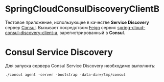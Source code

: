 # SpringCloudConsulDiscoveryClientB

Тестовое приложение, использующее в качестве **Service Discovery** сервер [Consul](https://www.consul.io).
Вызывает посредством [Feign](https://github.com/OpenFeign/feign) сервис [spring-cloud-consul-discovery-client-a](https://github.com/risbarov/spring-cloud-consul-discovery-client-a), зарегистрированный в **Consul**.

# Consul Service Discovery

Для запуска сервера Consul Service Discovery необходимо выполнить:

`./consul agent -server -bootstrap -data-dir=/tmp/consul`
